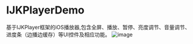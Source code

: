 # IJKPlayerDemo
基于IJKPlayer框架的iOS播放器,包含全屏、播放、暂停、亮度调节、音量调节、进度条（边播边缓存）等UI控件及相应功能。
![image](https://github.com/zsj1992/IJKPlayerDemo/blob/master/ZSIJKPlayer_Demo/ZSIJKPlayer_Demo/ZSPlayer.gif)
